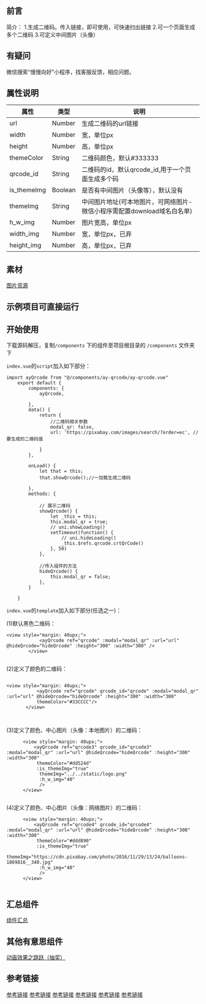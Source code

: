 
## 前言
简介：
1.生成二维码。传入链接，即可使用，可快速扫出链接
2.可一个页面生成多个二维码
3.可定义中间图片（头像）

## 有疑问
微信搜索“慢慢向好”小程序，找客服反馈，相应问题。

## 属性说明

|属性	|类型	|说明	|
|--	|--	|--	|
|url	|Number	|生成二维码的url链接|
|width	|Number	|宽，单位px|
|height	|Number	|高，单位px|		
|themeColor	|String	|二维码颜色，默认#333333|
|qrcode_id	|String	|二维码的id，默认qrcode_id,用于一个页面生成多个码|
|is_themeImg	|Boolean	|是否有中间图片（头像等），默认没有|
|themeImg	|String	|中间图片地址(可本地图片，可网络图片-微信小程序需配置download域名白名单)|
|h_w_img	|Number	|图片宽高，单位px|
|width_img	|Number	|宽，单位px，已弃|
|height_img	|Number	|高，单位px，已弃|


## 素材
[图片资源](https://pixabay.com)
## 示例项目可直接运行 
## 开始使用
下载源码解压，复制`/components` 下的组件至项目根目录的 `/components` 文件夹下

`index.vue`的`script`加入如下部分：
```
import ayQrcode from "@/components/ay-qrcode/ay-qrcode.vue"
	export default {
		components: {
			ayQrcode,

		},
		data() {
			return {
				//二维码相关参数
				modal_qr: false,
				url: 'https://pixabay.com/images/search/?order=ec', // 要生成的二维码值
				
			}
		},

		onLoad() {
			let that = this;
			that.showQrcode();//一加载生成二维码
			
		},
		methods: {
			
			// 展示二维码
			showQrcode() {
				let _this = this;
				this.modal_qr = true;
				// uni.showLoading()
				setTimeout(function() {
					// uni.hideLoading()
					_this.$refs.qrcode.crtQrCode()
				}, 50)
			},

			//传入组件的方法
			hideQrcode() {
				this.modal_qr = false;
			},
		}

	}
```


`index.vue`的`template`加入如下部分(任选之一)：

(1)默认黑色二维码：
```
<view style="margin: 40upx;">
			<ayQrcode ref="qrcode" :modal="modal_qr" :url="url" @hideQrcode="hideQrcode" :height="300" :width="300" />
		</view>
		
```

(2)定义了颜色的二维码：
 ```

 <view style="margin: 40upx;">
 			<ayQrcode ref="qrcode" qrcode_id="qrcode" :modal="modal_qr" :url="url" @hideQrcode="hideQrcode" :height="300" :width="300" 
 			themeColor="#33CCCC"/>
 		</view>
 	
 		
 ```
  
(3)定义了颜色、中心图片（头像：本地图片）的二维码：
 
  ```
  		<view style="margin: 40upx;">
  			<ayQrcode ref="qrcode3" qrcode_id="qrcode3" :modal="modal_qr" :url="url" @hideQrcode="hideQrcode" :height="300" :width="300"
  			 themeColor="#dd524d" 
  			 :is_themeImg="true"
  			  themeImg="../../static/logo.png"
  			  :h_w_img="40" 
  			  />
  		</view>
  		
  ```

(4)定义了颜色、中心图片（头像：网络图片）的二维码：
 
  ```
  		<view style="margin: 40upx;">
  			<ayQrcode ref="qrcode4" qrcode_id="qrcode4" :modal="modal_qr" :url="url" @hideQrcode="hideQrcode" :height="300" :width="300"
  			 themeColor="#ddd890" 
  			 :is_themeImg="true"
  			  themeImg="https://cdn.pixabay.com/photo/2016/11/29/13/24/balloons-1869816__340.jpg"
  			  :h_w_img="40" 
  			  />
  		</view>
  		
  ```


## 汇总组件
[组件汇总](https://ext.dcloud.net.cn/plugin?id=4276)

## 其他有意思组件
[动画效果之跳跃（抽奖）](https://ext.dcloud.net.cn/plugin?id=4194)

 ## 参考链接
[参考链接](https://www.cnblogs.com/2186009311CFF/p/14261604.html)
[参考链接](https://www.cnblogs.com/chenjianbao/p/13594687.html)
[参考链接](https://www.cnblogs.com/zitjubiz/p/10019789.html)
[参考链接](https://blog.csdn.net/iamzhizhang/article/details/88715634)
[参考链接](https://developers.weixin.qq.com/community/develop/article/doc/00002064e6c920917be96c1ed56013)
[参考链接](https://ext.dcloud.net.cn/plugin?id=39)

 